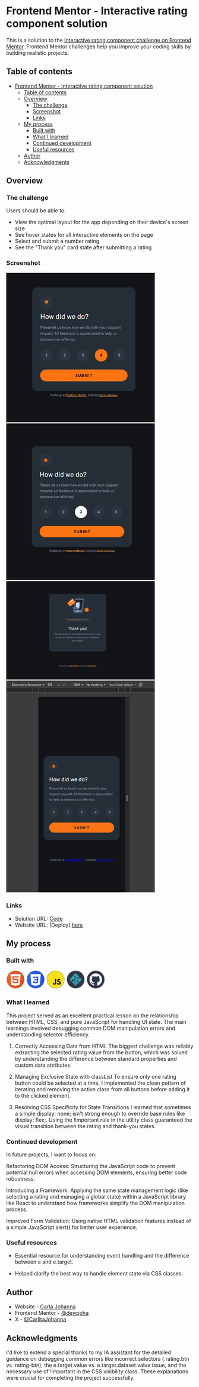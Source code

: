 # Frontend Mentor - Interactive rating component solution

This is a solution to the [Interactive rating component challenge on Frontend Mentor](https://www.frontendmentor.io/challenges/interactive-rating-component-koxpeBUmI). Frontend Mentor challenges help you improve your coding skills by building realistic projects. 

## Table of contents

- [Frontend Mentor - Interactive rating component solution](#frontend-mentor---interactive-rating-component-solution)
  - [Table of contents](#table-of-contents)
  - [Overview](#overview)
    - [The challenge](#the-challenge)
    - [Screenshot](#screenshot)
    - [Links](#links)
  - [My process](#my-process)
    - [Built with](#built-with)
    - [What I learned](#what-i-learned)
    - [Continued development](#continued-development)
    - [Useful resources](#useful-resources)
  - [Author](#author)
  - [Acknowledgments](#acknowledgments)

## Overview

### The challenge

Users should be able to:

- View the optimal layout for the app depending on their device's screen size
- See hover states for all interactive elements on the page
- Select and submit a number rating
- See the "Thank you" card state after submitting a rating

### Screenshot
<img src="./assets/Interactive-hover.jpg" alt="hover" width="400px" />
<img src="./assets/Interactive-Active.jpg" alt="hover" width="400px" />
<img src="./assets/Interactive-thankYou.jpg" alt="hover" width="400px" />
<img src="./assets/Interactive-mobile.jpg" alt="hover" width="400px" />


### Links

- Solution URL: [Code](https://github.com/devcjoha/Interactive-rating-component)
- Website URL: [Deploy] [here](https://interactive-rating-frontendm.netlify.app/)

## My process

### Built with

<img src="./assets/html.svg" alt="html" width="50px" />
<img src="./assets/css.svg" alt="html" width="50px" />
<img src="./assets/js.svg" alt="html" width="50px" />
<img src="./assets/netlify.svg" alt="html" width="50px" />
<img src="./assets/github.svg" alt="html" width="50px" />


### What I learned

This project served as an excellent practical lesson on the relationship between HTML, CSS, and pure JavaScript for handling UI state. The main learnings involved debugging common DOM manipulation errors and understanding selector efficiency.

1. Correctly Accessing Data from HTML
The biggest challenge was reliably extracting the selected rating value from the button, which was solved by understanding the difference between standard properties and custom data attributes.

2. Managing Exclusive State with classList
To ensure only one rating button could be selected at a time, I implemented the clean pattern of iterating and removing the active class from all buttons before adding it to the clicked element.

3. Resolving CSS Specificity for State Transitions
I learned that sometimes a simple display: none; isn't strong enough to override base rules like display: flex;. Using the !important rule in the utility class guaranteed the visual transition between the rating and thank-you states.


### Continued development

In future projects, I want to focus on:

Refactoring DOM Access: Structuring the JavaScript code to prevent potential null errors when accessing DOM elements, ensuring better code robustness.

Introducing a Framework: Applying the same state management logic (like selecting a rating and managing a global state) within a JavaScript library like React to understand how frameworks simplify the DOM manipulation process.

Improved Form Validation: Using native HTML validation features instead of a simple JavaScript alert() for better user experience.

### Useful resources

- Essential resource for understanding event handling and the difference between e and e.target.

- Helped clarify the best way to handle element state via CSS classes.

## Author

- Website - [Carla Johanna](https://github.com/devcjoha)
- Frontend Mentor - [@devcjoha](https://www.frontendmentor.io/profile/devcjoha)
- X - [@CarlitaJohanna](https://www.x.com/carlitajohana)


## Acknowledgments

I'd like to extend a special thanks to my IA assistant for the detailed guidance on debugging common errors like incorrect selectors (.rating.btn vs .rating-btn), the e.target.value vs. e.target.dataset.value issue, and the necessary use of !important in the CSS visibility class. These explanations were crucial for completing the project successfully.
